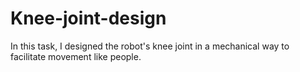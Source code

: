# Knee-joint-design
In this task, I designed the robot's knee joint in a mechanical way to facilitate movement like people.
